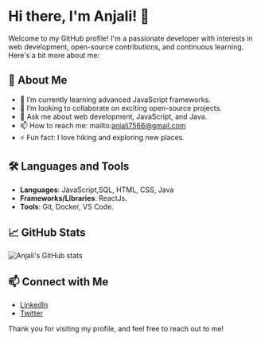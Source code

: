 # Hi there, I'm Anjali! 👋

Welcome to my GitHub profile! I'm a passionate developer with interests in web development, open-source contributions, and continuous learning. Here's a bit more about me:

## 🚀 About Me

- 🌱 I’m currently learning advanced JavaScript frameworks.
- 👯 I’m looking to collaborate on exciting open-source projects.
- 💬 Ask me about web development, JavaScript, and Java.
- 📫 How to reach me: mailto:anjali7566@gmail.com
- ⚡ Fun fact: I love hiking and exploring new places.

## 🛠️ Languages and Tools

- **Languages**: JavaScript,SQL, HTML, CSS, Java
- **Frameworks/Libraries**: ReactJs.
- **Tools**: Git, Docker, VS Code.

## 📈 GitHub Stats

![Anjali's GitHub stats](https://github-readme-stats.vercel.app/api?username=Anjali7566&show_icons=true&theme=radical)


## 📫 Connect with Me

- [LinkedIn](https://www.linkedin.com/in/anjali/)
- [Twitter](https://twitter.com/anjali)

Thank you for visiting my profile, and feel free to reach out to me!
